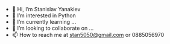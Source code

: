 - 👋 Hi, I’m Stanislav Yanakiev
- 👀 I’m interested in Python
- 🌱 I’m currently learning ...
- 💞️ I’m looking to collaborate on ...
- 📫 How to reach me at stan5050@gmail.com or 0885056970

<!---
Stan-is-the-man/Stan-is-the-man is a ✨ special ✨ repository because its `README.md` (this file) appears on your GitHub profile.
You can click the Preview link to take a look at your changes.
--->
